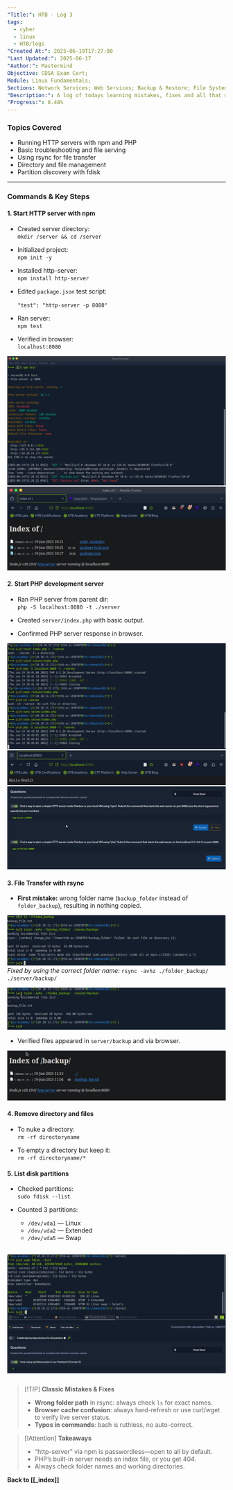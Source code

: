 ```yaml
---
"Title:": HTB - Log 3
tags:
  - cyber
  - linux
  - HTB/logs
"Created At:": 2025-06-19T17:27:00
"Last Updated:": 2025-06-17
"Author:": Mastermind
Objective: CDSA Exam Cert;
Module: Linux Fundamentals;
Sections: Network Services; Web Services; Backup & Restore; File System Management;
"Description:": A log of todays learning mistakes, fixes and all that mess.
"Progress:": 8.48%
---
```

### **Topics Covered**

- Running HTTP servers with npm and PHP
- Basic troubleshooting and file serving
- Using rsync for file transfer
- Directory and file management
- Partition discovery with fdisk

---

### **Commands & Key Steps**

#### **1. Start HTTP server with npm**

- Created server directory:  
    `mkdir /server && cd /server`
    
- Initialized project:  
    `npm init -y`
    
- Installed http-server:  
    `npm install http-server`
    
- Edited `package.json` test script:
    
    `"test": "http-server -p 8080"`
    
- Ran server:  
    `npm test`
    
- Verified in browser:  
    `localhost:8080`
    
![](../portfolio/screenshots/brave_CZ6k6aHzGr.png)
![](../portfolio/screenshots/brave_Os3StIlUoN.png)

#### **2. Start PHP development server**

- Ran PHP server from parent dir:  
    `php -S localhost:8080 -t ./server`
    
- Created `server/index.php` with basic output.
    
- Confirmed PHP server response in browser.
    
![](../portfolio/screenshots/brave_2dlNtwM7q7.png)
![](../portfolio/screenshots/brave_ffYFOaVEA1.png)
![](../portfolio/screenshots/brave_U0IvdhH2J8.png)
#### **3. File Transfer with rsync**

- **First mistake:** wrong folder name (`backup_folder` instead of `folder_backup`), resulting in nothing copied.  

![](../portfolio/screenshots/brave_151Q2N5nWG.png)
    _Fixed by using the correct folder name:_
    `rsync -avhz ./folder_backup/ ./server/backup/`

![](../portfolio/screenshots/brave_4N2FsQLkFx.png)

- Verified files appeared in `server/backup` and via browser.

![](../portfolio/screenshots/brave_GaeSYu7WYH.png)

#### **4. Remove directory and files**

- To nuke a directory:  
    `rm -rf directoryname`
    
- To empty a directory but keep it:  
    `rm -rf directoryname/*`
    

#### **5. List disk partitions**

- Checked partitions:  
    `sudo fdisk --list`
    
- Counted 3 partitions:
    - `/dev/vda1` — Linux
    - `/dev/vda2` — Extended
    - `/dev/vda5` — Swap
    
![](../portfolio/screenshots/brave_mxPtO9Tp8v.png)
---
### 

> [!TIP] **Classic Mistakes & Fixes**
> - **Wrong folder path** in rsync: always check `ls` for exact names.
> - **Browser cache confusion**: always hard-refresh or use curl/wget to verify live server status.
> - **Typos in commands**: bash is ruthless, no auto-correct.

> [!Attention] **Takeaways**
>  - “http-server” via npm is passwordless—open to all by default.
>  - PHP’s built-in server needs an index file, or you get 404.
>  - Always check folder names and working directories.  

**Back to [[_index]]**
